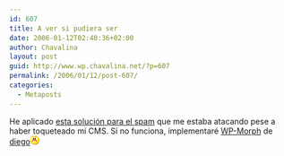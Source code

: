 ```yaml
---
id: 607
title: A ver si pudiera ser
date: 2006-01-12T02:40:36+02:00
author: Chavalina
layout: post
guid: http://www.wp.chavalina.net/?p=607
permalink: /2006/01/12/post-607/
categories:
  - Metaposts
---
```

He aplicado <a href="http://www.aaronlogan.com/downloads/htaccess.php" target="_blank">esta soluci&oacute;n para el spam</a> que me estaba atacando pese a haber toqueteado mi CMS. Si no funciona, implementar&eacute; <a href="http://neuromancer.dif.um.es/blog/index.php?s=wp-morph&#038;submit=Search" target="_blank">WP-Morph</a> de <a href="http://neuromancer.dif.um.es/blog" target="_blank">diego</a>![emo](/imagenes/emoticonos/enfadado.gif)